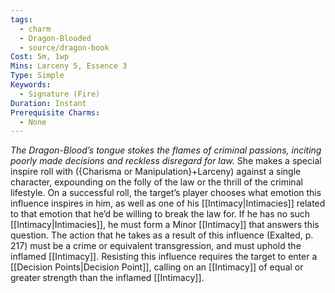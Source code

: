```yaml
---
tags:
  - charm
  - Dragon-Blooded
  - source/dragon-book
Cost: 5m, 1wp
Mins: Larceny 5, Essence 3
Type: Simple
Keywords:
  - Signature (Fire)
Duration: Instant
Prerequisite Charms:
  - None
---
```

*The Dragon-Blood’s tongue stokes the flames of criminal passions, inciting poorly made decisions and reckless disregard for law.*
She makes a special inspire roll with ({Charisma or Manipulation}+Larceny) against a single character, expounding on the folly of the law or the thrill of the criminal lifestyle. On a successful roll, the target’s player chooses what emotion this influence inspires in him, as well as one of his [[Intimacy|Intimacies]] related to that emotion that he’d be willing to break the law for. If he has no such [[Intimacy|Intimacies]], he must form a Minor [[Intimacy]] that answers this question. The action that he takes as a result of this influence (Exalted, p. 217) must be a crime or equivalent transgression, and must uphold the inflamed [[Intimacy]]. Resisting this influence requires the target to enter a [[Decision Points|Decision Point]], calling on an [[Intimacy]] of equal or greater strength than the inflamed [[Intimacy]].